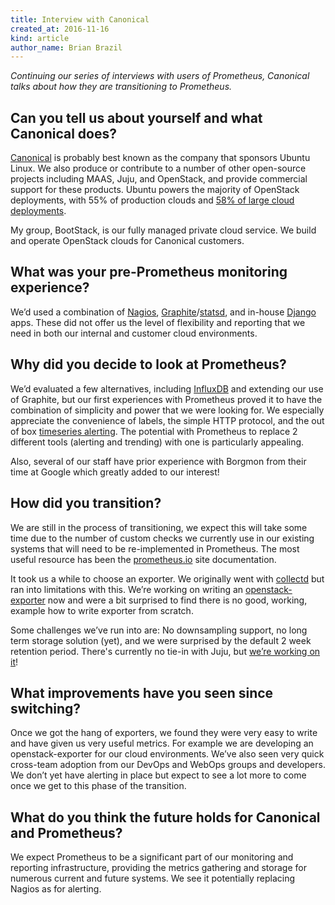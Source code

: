 ```yaml
---
title: Interview with Canonical
created_at: 2016-11-16
kind: article
author_name: Brian Brazil
---
```


*Continuing our series of interviews with users of Prometheus, Canonical talks
about how they are transitioning to Prometheus.*

## Can you tell us about yourself and what Canonical does?

[Canonical](http://www.canonical.com/) is probably best known as the company
that sponsors Ubuntu Linux.  We also produce or contribute to a number of other
open-source projects including MAAS, Juju, and OpenStack, and provide
commercial support for these products.  Ubuntu powers the majority of OpenStack
deployments, with 55% of production clouds and [58% of large cloud
deployments](
https://www.openstack.org/assets/survey/April-2016-User-Survey-Report.pdf#page=47).

My group, BootStack, is our fully managed private cloud service.  We build and
operate OpenStack clouds for Canonical customers.

<!-- more -->

## What was your pre-Prometheus monitoring experience?

We’d used a combination of [Nagios](https://www.nagios.org/),
[Graphite](https://graphite.readthedocs.io/en/latest/)/[statsd](https://github.com/etsy/statsd),
and in-house [Django](https://www.djangoproject.com/) apps. These did not offer
us the level of flexibility and reporting that we need in both our internal and
customer cloud environments.

## Why did you decide to look at Prometheus?

We’d evaluated a few alternatives, including
[InfluxDB](https://github.com/influxdata/influxdb) and extending our use of
Graphite, but our first experiences with Prometheus proved it to have the
combination of simplicity and power that we were looking for.  We especially
appreciate the convenience of labels, the simple HTTP protocol, and the out of
box [timeseries alerting](https://prometheus.io/docs/prometheus/latest/configuration/alerting_rules/). The
potential with Prometheus to replace 2 different tools (alerting and trending)
with one is particularly appealing.

Also, several of our staff have prior experience with Borgmon from their time
at Google which greatly added to our interest!

## How did you transition?

We are still in the process of transitioning, we expect this will take some
time due to the number of custom checks we currently use in our existing
systems that will need to be re-implemented in Prometheus.  The most useful
resource has been the [prometheus.io](https://prometheus.io/) site documentation.

It took us a while to choose an exporter.  We originally went with
[collectd](https://collectd.org/) but ran into limitations with this.  We’re
working on writing an
[openstack-exporter](https://github.com/CanonicalLtd/prometheus-openstack-exporter)
now and were a bit surprised to find there is no good, working, example how to
write exporter from scratch.

Some challenges we’ve run into are: No downsampling support, no long term
storage solution (yet), and we were surprised by the default 2 week retention
period. There's currently no tie-in with Juju, but [we’re working on it](
https://launchpad.net/prometheus-registration)!

## What improvements have you seen since switching?

Once we got the hang of exporters, we found they were very easy to write and
have given us very useful metrics.  For example we are developing an
openstack-exporter for our cloud environments.  We’ve also seen very quick
cross-team adoption from our DevOps and WebOps groups and developers.  We don’t
yet have alerting in place but expect to see a lot more to come once we get to
this phase of the transition.

## What do you think the future holds for Canonical and Prometheus?

We expect Prometheus to be a significant part of our monitoring and reporting
infrastructure, providing the metrics gathering and storage for numerous
current and future systems. We see it potentially replacing Nagios as for
alerting.
